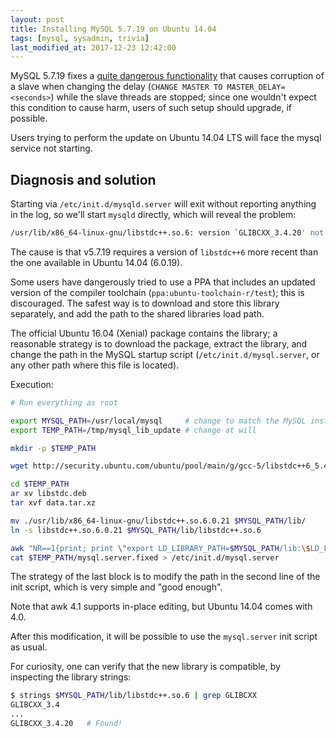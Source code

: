 ```yaml
---
layout: post
title: Installing MySQL 5.7.19 on Ubuntu 14.04
tags: [mysql, sysadmin, trivia]
last_modified_at: 2017-12-23 12:42:00
---
```


MySQL 5.7.19 fixes a [quite dangerous functionality](https://bugs.mysql.com/bug.php?id=84375) that causes corruption of a slave when changing the delay (`CHANGE MASTER TO MASTER_DELAY=<seconds>`) while the slave threads are stopped; since one wouldn't expect this condition to cause harm, users of such setup should upgrade, if possible.

Users trying to perform the update on Ubuntu 14.04 LTS will face the mysql service not starting.

## Diagnosis and solution

Starting via `/etc/init.d/mysqld.server` will exit without reporting anything in the log, so we'll start `mysqld` directly, which will reveal the problem:

```sh
/usr/lib/x86_64-linux-gnu/libstdc++.so.6: version `GLIBCXX_3.4.20' not found
```

The cause is that v5.7.19 requires a version of `libstdc++6` more recent than the one available in Ubuntu 14.04 (6.0.19).

Some users have dangerously tried to use a PPA that includes an updated version of the compiler toolchain (`ppa:ubuntu-toolchain-r/test`); this is discouraged. The safest way is to download and store this library separately, and add the path to the shared libraries load path.

The official Ubuntu 16.04 (Xenial) package contains the library; a reasonable strategy is to download the package, extract the library, and change the path in the MySQL startup script (`/etc/init.d/mysql.server`, or any other path where this file is located).

Execution:

```sh
# Run everything as root

export MYSQL_PATH=/usr/local/mysql     # change to match the MySQL installation path
export TEMP_PATH=/tmp/mysql_lib_update # change at will

mkdir -p $TEMP_PATH

wget http://security.ubuntu.com/ubuntu/pool/main/g/gcc-5/libstdc++6_5.4.0-6ubuntu1~16.04.4_amd64.deb -O $TEMP_PATH/libstdc.deb

cd $TEMP_PATH
ar xv libstdc.deb
tar xvf data.tar.xz

mv ./usr/lib/x86_64-linux-gnu/libstdc++.so.6.0.21 $MYSQL_PATH/lib/
ln -s libstdc++.so.6.0.21 $MYSQL_PATH/lib/libstdc++.so.6

awk "NR==1{print; print \"export LD_LIBRARY_PATH=$MYSQL_PATH/lib:\$LD_LIBRARY_PATH\"} NR!=1" /etc/init.d/mysql.server > $TEMP_PATH/mysql.server.fixed
cat $TEMP_PATH/mysql.server.fixed > /etc/init.d/mysql.server
```

The strategy of the last block is to modify the path in the second line of the init script, which is very simple and "good enough".

Note that awk 4.1 supports in-place editing, but Ubuntu 14.04 comes with 4.0.

After this modification, it will be possible to use the `mysql.server` init script as usual.

For curiosity, one can verify that the new library is compatible, by inspecting the library strings:

```sh
$ strings $MYSQL_PATH/lib/libstdc++.so.6 | grep GLIBCXX
GLIBCXX_3.4
...
GLIBCXX_3.4.20   # Found!
```
